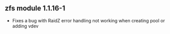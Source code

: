 ## zfs module 1.1.16-1

* Fixes a bug with RaidZ error handling not working when creating pool or adding vdev